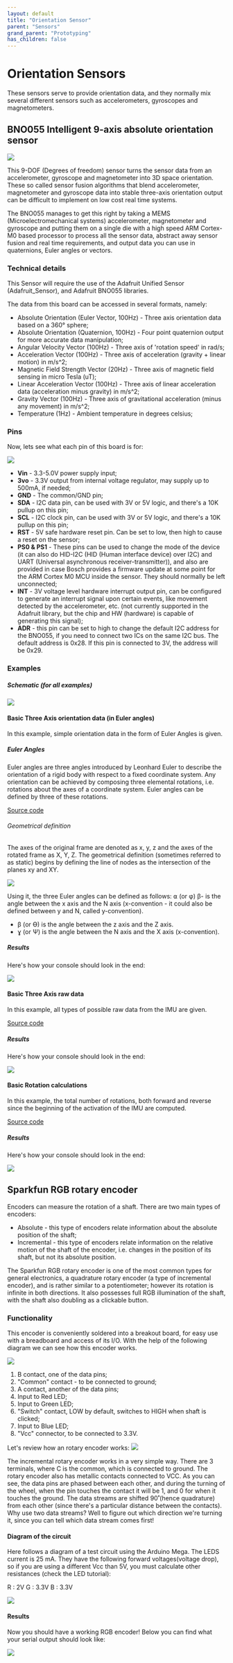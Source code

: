 ```yaml
---
layout: default
title: "Orientation Sensor"
parent: "Sensors"
grand_parent: "Prototyping"
has_children: false
---
```


# Orientation Sensors

These sensors serve to provide orientation data, and they normally mix several
different sensors such as accelerometers, gyroscopes and magnetometers.

## BNO055 Intelligent 9-axis absolute orientation sensor

![]({{site.baseurl}}/assets/images/orientation_1.png)

This 9-DOF (Degrees of freedom) sensor turns the sensor data from an accelerometer,
gyroscope and magnetometer into 3D space orientation.
These so called sensor fusion algorithms that blend accelerometer, magnetometer and
gyroscope data into stable three-axis orientation output can be difficult to
implement on low cost real time systems.

The BNO055 manages to get this right by taking a MEMS (Microelectromechanical
systems) accelerometer, magnetometer and gyroscope and putting them on a single
die with a high speed ARM Cortex-M0 based processor to process all the sensor data,
abstract away sensor fusion and real time requirements, and output data you can
use in quaternions, Euler angles or vectors.


### Technical details

This Sensor will require the use of the Adafruit Unified Sensor (Adafruit_Sensor),
and Adafruit BNO055 libraries.

The data from this board can be accessed in several formats, namely:

* Absolute Orientation (Euler Vector, 100Hz) - Three axis orientation data based on a 360° sphere;
* Absolute Orientation (Quaternion, 100Hz) - Four point quaternion output for more accurate data manipulation;
* Angular Velocity Vector (100Hz) - Three axis of 'rotation speed' in rad/s;
* Acceleration Vector (100Hz) - Three axis of acceleration (gravity + linear motion) in m/s^2;
* Magnetic Field Strength Vector (20Hz) - Three axis of magnetic field sensing in micro Tesla (uT);
* Linear Acceleration Vector (100Hz) - Three axis of linear acceleration data (acceleration minus gravity) in m/s^2;
* Gravity Vector (100Hz) - Three axis of gravitational acceleration (minus any movement) in m/s^2;
* Temperature (1Hz) - Ambient temperature in degrees celsius;

### Pins

Now, lets see what each pin of this board is for:

![]({{site.baseurl}}/assets/images/orientation_2.png)

* **Vin** - 3.3-5.0V power supply input;
* **3vo** - 3.3V output from internal voltage regulator, may supply up to 500mA, if needed;
* **GND** - The common/GND pin;
* **SDA** - I2C data pin, can be used with 3V or 5V logic, and there's a 10K pullup on this pin;
* **SCL** -  I2C clock pin, can be used with 3V or 5V logic, and there's a 10K pullup on this pin;
* **RST** - 5V safe hardware reset pin. Can be set to low, then high to cause a reset on the sensor;
* **PS0 & PS1** - These pins can be used to change the mode of the device (it can
also do HID-I2C (HID (Human interface device) over I2C) and UART (Universal asynchronous
receiver-transmitter)), and also are provided in case Bosch provides a firmware update
at some point for the ARM Cortex M0 MCU inside the sensor. They should normally
be left unconnected;
* **INT** - 3V voltage level hardware interrupt output pin, can be configured to
generate an interrupt signal upon certain events, like movement detected by the
accelerometer, etc. (not currently supported in the Adafruit library, but the chip
and HW (hardware) is capable of generating this signal);
* **ADR** - this pin can be set to high to change the default I2C address for the
BNO055, if you need to connect two ICs on the same I2C bus. The default address is
0x28. If this pin is connected to 3V, the address will be 0x29.

### Examples

##### Schematic (for all examples)

![]({{site.baseurl}}/assets/images/orientation_3.png)

#### Basic Three Axis orientation data (in Euler angles)

In this example, simple orientation data in the form of Euler Angles is given.

##### Euler Angles

Euler angles are three angles introduced by Leonhard Euler to describe the
orientation of a rigid body with respect to a fixed coordinate system.
Any orientation can be achieved by composing three elemental rotations, i.e.
rotations about the axes of a coordinate system. Euler angles can be defined
by three of these rotations.

<a href="https://github.com/datacentricdesign/code/blob/master/examples/sensors/orientation/bno055_euler_angles" target="_blank">Source code</a>

###### Geometrical definition

The axes of the original frame are denoted as x, y, z and the axes of the rotated
frame as X, Y, Z. The geometrical definition (sometimes referred to as static)
begins by defining the line of nodes as the intersection of the planes xy and XY.

![]({{site.baseurl}}/assets/images/orientation_4.png)

Using it, the three Euler angles can be defined as follows:
 ⍺ (or φ) β- is the angle between the x axis and the N axis (x-convention - it
 could also be defined between y and N, called y-convention).
 * β (or ϴ) is the angle between the z axis and the Z axis.
 * ɣ (or Ψ) is the angle between the N axis and the X axis (x-convention).

##### Results
Here's how your console should look in the end:

![]({{site.baseurl}}/assets/images/orientation_1.gif)

#### Basic Three Axis raw data

In this example, all types of possible raw data from the IMU are given.

<a href="https://github.com/datacentricdesign/code/blob/master/examples/sensors/orientation/bno055_raw_data" target="_blank">Source code</a>

##### Results
Here's how your console should look in the end:

![]({{site.baseurl}}/assets/images/orientation_3.gif)

#### Basic Rotation calculations

In this example, the total number of rotations, both forward and reverse since
the beginning of the activation of the IMU are computed.

<a href="https://github.com/datacentricdesign/code/blob/master/examples/sensors/orientation/bno055_rotations" target="_blank">Source code</a>


##### Results
Here's how your console should look in the end:

![]({{site.baseurl}}/assets/images/orientation_2.gif)


## Sparkfun RGB rotary encoder

Encoders can measure the rotation of a shaft. There are two main types of encoders:

* Absolute - this type of encoders relate information about the absolute position
of the shaft;
* Incremental - this type of encoders relate information on the relative motion
of the shaft of the encoder, i.e. changes in the position of its shaft, but not
its absolute position.


The Sparkfun RGB rotary encoder is one of the most common types for general
electronics, a quadrature rotary encoder (a type of incremental encoder), and is
rather similar to a potentiometer; however its rotation is infinite in both
directions. It also possesses full RGB illumination of the shaft, with the shaft
also doubling as a clickable button.

### Functionality

This encoder is conveniently soldered into a breakout board, for easy use with a
breadboard and access of its I/O.  With the help of the following diagram we can
see how this encoder works.

![]({{site.baseurl}}/assets/images/rotary_encoder_1.png)

1. B contact, one of the data pins;
2. "Common" contact - to be connected to ground;
3. A contact, another of the data pins;
4. Input to Red LED;
5. Input to Green LED;
6. "Switch" contact, LOW by default, switches to HIGH when shaft is clicked;
7. Input to Blue LED;
8. "Vcc" connector, to be connected to 3.3V.

Let's review how an rotary encoder works:
![]({{site.baseurl}}/assets/images/rotary_encoder_2.gif)

The incremental rotary encoder works in a very simple way. There are 3 terminals,
where C is the common, which is connected to ground. The rotary encoder also has
metallic contacts connected to VCC. As you can see, the data pins are phased 
between each other, and during the turning of the wheel, when the pin touches 
the contact it will be 1, and 0 for when it touches the ground. The data streams 
are shifted 90˚(hence quadrature) from each other (since there's a particular 
distance between the contacts).
Why use two data streams? Well to figure out which direction we're turning it, 
since you can tell which data stream comes first!

#### Diagram of the circuit
Here follows a diagram of a test circuit using the Arduino Mega.
The LEDS  current is 25 mA. They have the following forward voltages(voltage
drop), so if you are using a different Vcc than 5V, you must calculate other
resistances (check the LED tutorial):

R : 2V
G : 3.3V
B : 3.3V

![]({{site.baseurl}}/assets/images/rotary_encoder_3.png)

#### Results

Now you should have a working RGB encoder! Below you can find what your serial
output should look like:

![]({{site.baseurl}}/assets/images/rotary_encoder_4.gif)
